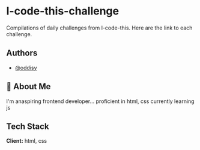 # I-code-this-challenge

Compilations of daily challenges from I-code-this.
Here are the link to each challenge.


## Authors

- [@oddisy](https://www.github.com/oddisy)


## 🚀 About Me
I'm anaspiring frontend developer... proficient in html, css currently learning js 


## Tech Stack

**Client:** html, css
